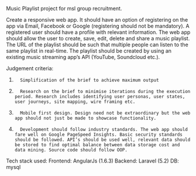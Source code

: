 Music Playlist project for msl group recruitment.

Create a responsive web app. It should have an option of registering on the app via Email, Facebook or Google (registering should not be mandatory). A registered user should have a profile with relevant information. The web app should allow the user to create, save, edit, delete and share a music playlist. The URL of the playlist should be such that multiple people can listen to the same playlist in real-time. The playlist should be created by using an existing music streaming app’s API (YouTube, Soundcloud etc.).
 
Judgement criteria:
1.       Simplification of the brief to achieve maximum output
2.       Research on the brief to minimise iterations during the execution period. Research includes identifying user personas, user states, user journeys, site mapping, wire framing etc.
3.       Mobile first design. Design need not be extraordinary but the web app should not just be made to showcase functionality.
4.       Development should follow industry standards. The web app should fare well on Google PageSpeed Insights. Basic security standards should be followed. API’s should be used well, relevant data should be stored to find optimal balance between data storage cost and data mining. Source code should follow OOP.

Tech stack used:
    Frontend: AngularJs (1.6.3)
    Backend: Laravel (5.2)
    DB: mysql
